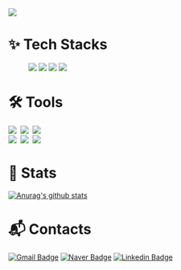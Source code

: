 <img src="https://capsule-render.vercel.app/api?type=waving&color=9dcff5&height=180&text=Hello-World&animation=&fontColor=ffffff&fontSize=40" />

# ✨ Tech Stacks
<figure class="Tech Stacks">  
  <a href="link"><img src="https://img.shields.io/badge/c%23-%23239120.svg?style=for-the-badge&logo=csharp&logoColor=white"></a>
  <a href="link"><img src="https://img.shields.io/badge/Unity-100000?style=for-the-badge&logo=unity&logoColor=white"></a>
  <a href="link"><img src="https://img.shields.io/badge/C++-00599C?style=for-the-badge&logo=C%2B%2B&logoColor=white"></a>
  <a href="link"><img src="https://img.shields.io/badge/Unreal-100000?style=for-the-badge&logo=unrealengine&logoColor=white"></a>
</figure>

# 🛠️ Tools
<!-- 형상관리 -->
<div align="left">
  <img src="https://img.shields.io/badge/git-F05033.svg?style=for-the-badge&logo=git&logoColor=white" />&nbsp
  <img src="https://img.shields.io/badge/plasticscm-F05033.svg?style=for-the-badge&logo=plasticscm&logoColor=white" />&nbsp
  <img src="https://img.shields.io/badge/tortoisesvn-F05033.svg?style=for-the-badge&logo=tortoisesvn&logoColor=white" />&nbsp
</div>
<!-- IDE -->
<div align="left">
  <img src="https://img.shields.io/badge/VSCode-2C2C32.svg?style=for-the-badge&logo=visual-studio-code&logoColor=22ABF3" />&nbsp
  <img src="https://img.shields.io/badge/rider-F05033.svg?style=for-the-badge&logo=rider&logoColor=white" />&nbsp
  <img src="https://img.shields.io/badge/visualstudio-F05033.svg?style=for-the-badge&logo=visualstudio&logoColor=white" />&nbsp
</div>

# 🏅 Stats 

<!-- 방문자수 관련 사이트
https://hits.seeyoufarm.com/ 
[![Hits](https://hits.seeyoufarm.com/api/count/incr/badge.svg?url=https%3A%2F%2Fgithub.com%2Fdevartrio%2Fhit-counter&count_bg=%23000000&title_bg=%23555555&icon=github.svg&icon_color=%23E7E7E7&title=hits&edge_flat=false)](https://hits.seeyoufarm.com)
-->

<!-- GitHub Stats 관련 사이트
Vercel Site : https://vercel.com/devartrios-projects/github-readme-stats/C8u5R4BYn96myzRVSLrFUzZJM8bs
GitHub Token : https://github.com/settings/tokens

https://github-readme-stats-r6amdft8d-devartrios-projects.vercel.app/api?username=devartrio&show_icons=true&theme=radical

모든 커밋
https://github-readme-stats-r6amdft8d-devartrios-projects.vercel.app/api?username=devartrio&show_icons=true&theme=radical&include_all_commits=true

원본 
https://github-readme-stats.vercel.app/api?username=devartrio&show_icons=true&theme=radical
-->
[![Anurag's github stats](https://github-readme-stats.vercel.app/api?username=devartrio&show_icons=true&theme=radical)](https://github.com/anuraghazra/github-readme-stats)


# :mailbox_with_mail: Contacts
<!-- [![Tech Blog Badge](http://img.shields.io/badge/-Tech%20blog-black?style=flat-square&logo=Naver&link=https://blog.naver.com/icd_everything/)](https://blog.naver.com/icd_everything/) -->
[![Gmail Badge](https://img.shields.io/badge/Gmail-d14836?style=flat-square&logo=Gmail&logoColor=white&link=mailto:aqowjdtna@ajou.ac.kr)](mailto:aqowjdtna@ajou.ac.kr)
[![Naver Badge](https://img.shields.io/badge/Naver-03C75A?style=flat-square&logo=Naver&logoColor=white&link=mailto:aqowjdtna@naver.com)](mailto:aqowjdtna@naver.com)
[![Linkedin Badge](https://img.shields.io/badge/-LinkedIn-blue?style=flat-square&logo=Linkedin&logoColor=white&link=https://www.linkedin.com/in/%EC%A0%95%EC%88%98-%EB%B0%B0-083b54248/)](https://www.linkedin.com/in/%EC%A0%95%EC%88%98-%EB%B0%B0-083b54248/)

<!--
**Devartrio/Devartrio** is a ✨ _special_ ✨ repository because its `README.md` (this file) appears on your GitHub profile.

Here are some ideas to get you started:

- 🔭 I’m currently working on ...
- 🌱 I’m currently learning ...
- 👯 I’m looking to collaborate on ...
- 🤔 I’m looking for help with ...
- 💬 Ask me about ...
- 📫 How to reach me: ...
- 😄 Pronouns: ...
- ⚡ Fun fact: ...

-->
